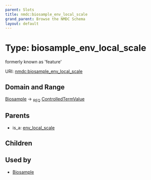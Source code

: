 ```yaml
---
parent: Slots
title: nmdc:biosample_env_local_scale
grand_parent: Browse the NMDC Schema
layout: default
---
```


# Type: biosample_env_local_scale


formerly known as 'feature'

URI: [nmdc:biosample_env_local_scale](https://microbiomedata/meta/biosample_env_local_scale)

## Domain and Range

[Biosample](Biosample.md) ->  <sub>REQ</sub> [ControlledTermValue](ControlledTermValue.md)

## Parents

 *  is_a: [env_local_scale](env_local_scale.md)

## Children


## Used by

 * [Biosample](Biosample.md)
